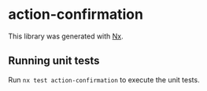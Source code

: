 # action-confirmation

This library was generated with [Nx](https://nx.dev).

## Running unit tests

Run `nx test action-confirmation` to execute the unit tests.
